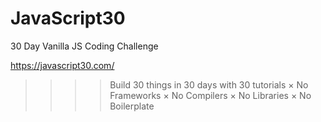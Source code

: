 # JavaScript30
30 Day Vanilla JS Coding Challenge

https://javascript30.com/

>>>> Build 30 things in 30 days with 30 tutorials
× No Frameworks
× No Compilers
× No Libraries
× No Boilerplate
